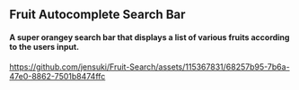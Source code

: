 ## Fruit Autocomplete Search Bar
#### A super orangey search bar that displays a list of various fruits according to the users input. 



https://github.com/jensuki/Fruit-Search/assets/115367831/68257b95-7b6a-47e0-8862-7501b8474ffc

